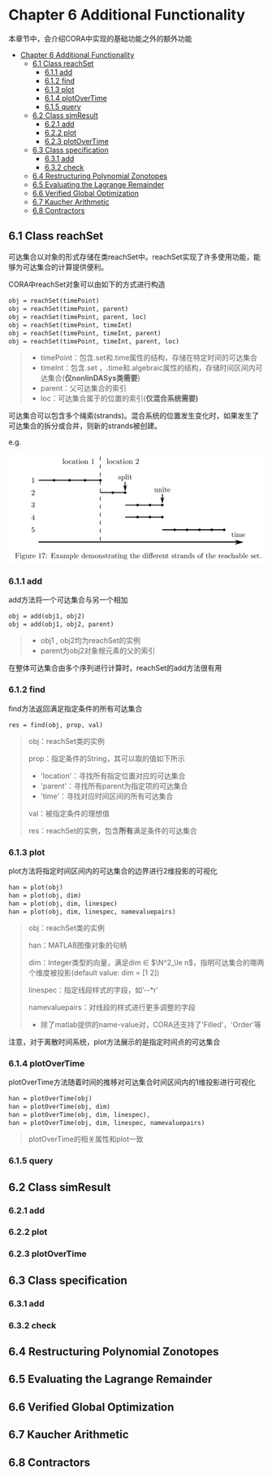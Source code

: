 # Chapter 6 Additional Functionality

本章节中，会介绍CORA中实现的基础功能之外的额外功能



- [Chapter 6 Additional Functionality](#chapter-6-additional-functionality)
  - [6.1 Class reachSet](#61-class-reachset)
    - [6.1.1 add](#611-add)
    - [6.1.2 find](#612-find)
    - [6.1.3 plot](#613-plot)
    - [6.1.4 plotOverTime](#614-plotovertime)
    - [6.1.5 query](#615-query)
  - [6.2 Class simResult](#62-class-simresult)
    - [6.2.1 add](#621-add)
    - [6.2.2 plot](#622-plot)
    - [6.2.3 plotOverTime](#623-plotovertime)
  - [6.3 Class specification](#63-class-specification)
    - [6.3.1 add](#631-add)
    - [6.3.2 check](#632-check)
  - [6.4 Restructuring Polynomial Zonotopes](#64-restructuring-polynomial-zonotopes)
  - [6.5 Evaluating the Lagrange Remainder](#65-evaluating-the-lagrange-remainder)
  - [6.6 Verified Global Optimization](#66-verified-global-optimization)
  - [6.7 Kaucher Arithmetic](#67-kaucher-arithmetic)
  - [6.8 Contractors](#68-contractors)



## 6.1 Class reachSet

可达集合以对象的形式存储在类reachSet中。reachSet实现了许多使用功能，能够为可达集合的计算提供便利。



CORA中reachSet对象可以由如下的方式进行构造

```
obj = reachSet(timePoint) 
obj = reachSet(timePoint, parent) 
obj = reachSet(timePoint, parent, loc) 
obj = reachSet(timePoint, timeInt) 
obj = reachSet(timePoint, timeInt, parent)
obj = reachSet(timePoint, timeInt, parent, loc)
```

> - timePoint：包含.set和.time属性的结构，存储在特定时间的可达集合
> - timeInt：包含.set ，.time和.algebraic属性的结构，存储时间区间内可达集合(**仅nonlinDASys类需要**)
> - parent：父可达集合的索引
> - loc：可达集合属于的位置的索引(**仅混合系统需要)**



可达集合可以包含多个绳索(strands)。混合系统的位置发生变化时，如果发生了可达集合的拆分或合并，则新的strands被创建。

e.g.

![](pics/reachSet1.jpg)



### 6.1.1 add

add方法将一个可达集合与另一个相加

```
obj = add(obj1, obj2) 
obj = add(obj1, obj2, parent)
```

> - obj1 , obj2均为reachSet的实例
> - parent为obj2对象根元素的父的索引



在整体可达集合由多个序列进行计算时，reachSet的add方法很有用

### 6.1.2 find

find方法返回满足指定条件的所有可达集合

```
res = find(obj, prop, val)
```

> obj：reachSet类的实例
>
> prop：指定条件的String，其可以取的值如下所示
>
> - 'location'：寻找所有指定位置对应的可达集合
> - 'parent'：寻找所有parent为指定项的可达集合
> - 'time'：寻找对应时间区间的所有可达集合
>
> val：被指定条件的理想值
>
> res：reachSet的实例，包含**所有**满足条件的可达集合



### 6.1.3 plot

plot方法将指定时间区间内的可达集合的边界进行2维投影的可视化

```
han = plot(obj) 
han = plot(obj, dim) 
han = plot(obj, dim, linespec)
han = plot(obj, dim, linespec, namevaluepairs)
```

> obj：reachSet类的实例
>
> han：MATLAB图像对象的句柄
>
> dim：Integer类型的向量，满足dim ∈ $\N^2_\le n$，指明可达集合的哪两个维度被投影(default value: dim = [1 2])
>
> linespec：指定线段样式的字段，如’--*r’
>
> namevaluepairs：对线段的样式进行更多调整的字段
>
> - 除了matlab提供的name-value对，CORA还支持了'Filled'，'Order'等



注意，对于离散时间系统，plot方法展示的是指定时间点的可达集合



### 6.1.4 plotOverTime

plotOverTime方法随着时间的推移对可达集合时间区间内的1维投影进行可视化

```
han = plotOverTime(obj) 
han = plotOverTime(obj, dim) 
han = plotOverTime(obj, dim, linespec),
han = plotOverTime(obj, dim, linespec, namevaluepairs)
```

> plotOverTime的相关属性和plot一致



### 6.1.5 query



## 6.2 Class simResult

### 6.2.1 add



### 6.2.2 plot



### 6.2.3 plotOverTime





## 6.3 Class specification

### 6.3.1 add



### 6.3.2 check



## 6.4 Restructuring Polynomial Zonotopes



## 6.5 Evaluating the Lagrange Remainder



## 6.6 Verified Global Optimization



## 6.7 Kaucher Arithmetic



## 6.8 Contractors